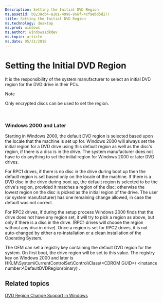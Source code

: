 ```yaml
---
Description: Setting the Initial DVD Region
ms.assetid: b8238cb4-a101-4998-866f-4cf9ebd5d277
title: Setting the Initial DVD Region
ms.technology: desktop
ms.prod: windows
ms.author: windowssdkdev
ms.topic: article
ms.date: 05/31/2018
---
```


# Setting the Initial DVD Region

It is the responsibility of the system manufacturer to select an initial DVD region for the DVD drive in their PCs.

> [!Note]  
> Only encrypted discs can be used to set the region.

 

### Windows 2000 and Later

Starting in Windows 2000, the default DVD region is selected based upon the locale that the machine is set up for. Windows 2000 will always set the initial region for a DVD drive using this default region as well as the disc's region, if there is a disc is in the drive. The system manufacturer does not have to do anything to set the initial region for Windows 2000 or later DVD drives.

For RPC1 drives, if there is no disc in the drive during boot up then the default region is set based only on the locale of the machine. If there is a DVD disc in the drive during boot up, the default region is selected to be the drive's region, provided it matches a region of the disc; otherwise the lowest region on the disc is picked as the initial region of the drive. The user (or system manufacturer) has one remaining change allowed, in case the default was not correct.

For RPC2 drives, if during the setup process Windows 2000 finds that the drive does not have any region set, it will try to pick a region as above, but only if there is a disc in the drive. (RPC1 drives will choose the region without any disc in drive). Once a region is set for RPC2 drives, it is not auto-changed by either a re-installation or a clean installation of the Operating System.

The OEM can set a registry key containing the default DVD region for the system. On first boot, the drive region will be set to this value. The registry key on Windows 2000 and later is HKLM\\System\\CurrentControlSet\\Control\\Class\\&lt;CDROM GUID&gt;\\ &lt;instance number&gt;\\DefaultDVDRegion(binary) .

## Related topics

<dl> <dt>

[DVD Region Change Support in Windows](dvd-region-change-support-in-windows.md)
</dt> </dl>

 

 



